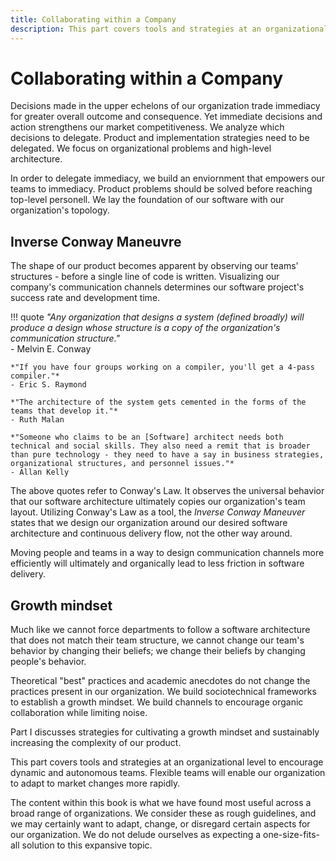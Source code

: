 ```yaml
---
title: Collaborating within a Company
description: This part covers tools and strategies at an organizational level to encourage dynamic and autonomous teams. Flexible teams will enable our organization to adapt to market changes more rapidly.
---
```


# Collaborating within a Company

Decisions made in the upper echelons of our organization trade immediacy for greater overall outcome and consequence. Yet immediate decisions and action strengthens our market competitiveness. We analyze which decisions to delegate. Product and implementation strategies need to be delegated. We focus on organizational problems and high-level architecture.

In order to delegate immediacy, we build an enviornment that empowers our teams to immediacy. Product problems should be solved before reaching top-level personell. We lay the foundation of our software with our organization's topology.

## Inverse Conway Maneuvre

The shape of our product becomes apparent by observing our teams' structures - before a single line of code is written. Visualizing our company's communication channels determines our software project's success rate and development time.

!!! quote
    *"Any organization that designs a system (defined broadly) will produce a design whose structure is a copy of the organization's communication structure."*  
    - Melvin E. Conway

    *"If you have four groups working on a compiler, you'll get a 4-pass compiler."*  
    - Eric S. Raymond

    *"The architecture of the system gets cemented in the forms of the teams that develop it."*  
    - Ruth Malan

    *"Someone who claims to be an [Software] architect needs both technical and social skills. They also need a remit that is broader than pure technology - they need to have a say in business strategies, organizational structures, and personnel issues."*  
    - Allan Kelly

The above quotes refer to Conway's Law. It observes the universal behavior that our software architecture ultimately copies our organization's team layout. Utilizing Conway's Law as a tool, the *Inverse Conway Maneuver* states that we design our organization around our desired software architecture and continuous delivery flow, not the other way around.

Moving people and teams in a way to design communication channels more efficiently will ultimately and organically lead to less friction in software delivery.

## Growth mindset

Much like we cannot force departments to follow a software architecture that does not match their team structure, we cannot change our team's behavior by changing their beliefs; we change their beliefs by changing people's behavior.

Theoretical "best" practices and academic anecdotes do not change the practices present in our organization. We build sociotechnical frameworks to establish a growth mindset. We build channels to encourage organic collaboration while limiting noise.

Part I discusses strategies for cultivating a growth mindset and sustainably increasing the complexity of our product.

This part covers tools and strategies at an organizational level to encourage dynamic and autonomous teams. Flexible teams will enable our organization to adapt to market changes more rapidly.

The content within this book is what we have found most useful across a broad range of organizations. We consider these as rough guidelines, and we may certainly want to adapt, change, or disregard certain aspects for our organization. We do not delude ourselves as expecting a one-size-fits-all solution to this expansive topic.
